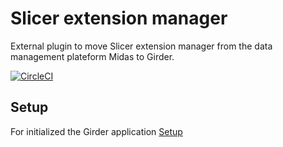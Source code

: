 # Slicer extension manager

External plugin to move Slicer extension manager from the data management plateform Midas to Girder.

[![CircleCI](https://circleci.com/gh/girder/slicer_extension_manager.svg?style=svg)](https://circleci.com/gh/girder/slicer_extension_manager)

## Setup

For initialized the Girder application [Setup](provisioning/README.md)
